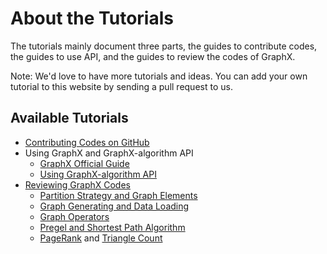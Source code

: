 About the Tutorials
===================

The tutorials mainly document three parts, the guides to contribute codes, the guides to use API, and the guides to review the codes of GraphX.

Note: We'd love to have more tutorials and ideas. You can add your own tutorial to this website by sending a pull request to us.


Available Tutorials
-------------------

  * [Contributing Codes on GitHub](tutorials/git.md)
  * Using GraphX and GraphX-algorithm API
    * [GraphX Official Guide](https://spark.apache.org/docs/0.9.0/graphx-programming-guide.html)
    * [Using GraphX-algorithm API](tutorials/api.md)
  * [Reviewing GraphX Codes](tutorials/codereview/index.md)
    * [Partition Strategy and Graph Elements](tutorials/codereview/partitionAndElements.md)
    * [Graph Generating and Data Loading](tutorials/codereview/createAndLoad.md)
    * [Graph Operators](tutorials/codereview/graphOperators.md)
    * [Pregel and Shortest Path Algorithm](tutorials/codereview/pregelAndSPA.md)
    * [PageRank](tutorials/codereview/pageRank.md) and [Triangle Count](tutorials/codereview/triangleCount.md)
